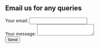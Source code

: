 ## Email us for any queries


<body>
  <form
        name="input" 
        action="https://formspree.io/f/xrgjadad" 
        method="POST"
>
  <label>
    Your email:
    <input type="email" name="email">
  </label><br />
  <label>
    Your message:
    <textarea name="message"></textarea>
  </label><br/>
  <!-- your other form fields go here -->
  <input type="hidden" name="_subject" value="New query submitted" />
  <input type="hidden" name="_next" value="https://ruchibahl18.github.io/superlazycoder.github.io/thanks" />
  <input type="submit" value="Send"></input>
  
</form>
</body>
